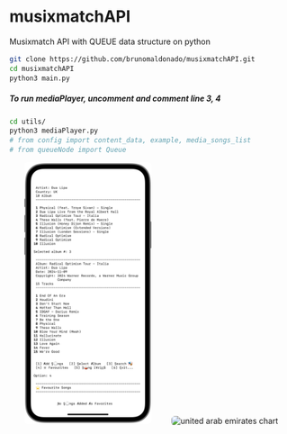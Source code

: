 # musixmatchAPI
Musixmatch API with QUEUE data structure on python

```sh
git clone https://github.com/brunomaldonado/musixmatchAPI.git
cd musixmatchAPI
python3 main.py
```

##### To run mediaPlayer, uncomment and comment line 3, 4

```sh
cd utils/
python3 mediaPlayer.py
# from config import content_data, example, media_songs_list
# from queueNode import Queue
```

<p align="center">
  <img src="./src/screenshot/home.PNG" style="border-radius:6px" width="45%" alt="trinidad_and_tobago chart">
&nbsp; &nbsp; &nbsp; &nbsp;
  <img src="./src/screenshot/dequeue.gif" style="border-radius:6px" width="41%" alt="united arab emirates chart">
</p>
<!-- <p align="center">
  <img src="./images/gibraltar_europe.png" style="border-radius:6px", width="45% alt="gibraltar chart">
&nbsp; &nbsp; &nbsp; &nbsp;
  <img src="./images/pie_asian_continent.png" style="border-radius:6px", width="45% alt="asian_continent chart">
</p> -->
